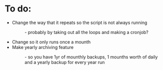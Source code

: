 <h1>To do:</h1>
<ul>
<li>Change the way that it repeats so the script is not always running</li>
<dl><dd> - probably by taking out all the loops and making a cronjob?</dd></dl>
<li>Change so it only runs once a mounth</li>
<li>Make yearly archiving feature</li>
<dl><dd> - so you have 1yr of mounthly backups, 1 mounths worth of daily and a yearly backup for every year run</dd></dl>
